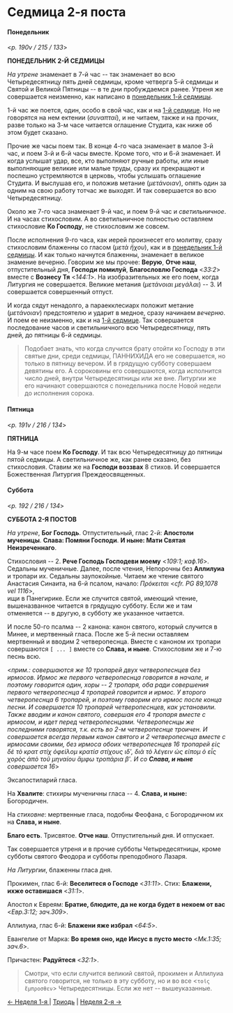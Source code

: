
# Седмица 2-я поста

#### Понедельник

<*p. 190v / 215 / 133*>

**ПОНЕДЕЛЬНИК 2-Й СЕДМИЦЫ**

*На утрене* знаменает в 7-й час -- так знаменает во всю Четыредесятницу пять дней седмицы, 
кроме четверга 5-й седмицы и Святой и Великой Пятницы -- в те дни пробуждаемся ранее. 
Утреня же совершается неизменно, как написано в [понедельник 1-й седмицы](A_07_MES_week1.md#Понедельник).

1-й час же поется, один, особо в свой час, как и на [1-й седмице](A_07_MES_week1.md).
Но не говорятся на нем ектении (*συναπταί*), и не читаем, также и на прочих, разве 
только на 3-м часе читается оглашение Студита, как ниже об этом будет сказано. 

Прочие же часы поем так. В конце 4-го часа знаменает в малое 3-й час, и поем 3-й и 6-й часы 
вместе. Кроме того, что и 6-й знаменает. И когда услышат удар, все, кто выполняют ручные работы, 
или иные выполняющие великие или малые труды, сразу их прекращают и поспешно устремляются 
в церковь, чтобы услышать оглашение Студита. И выслушав его, и положив метание (*μετάνοιαν*), 
опять один за одним на свою работу тотчас же выходят. И так совершается во всю Четыредесятницу.

Около же 7-го часа знаменает 9-й час, и поем 9-й час и *светильничное*. И на часах стихословим. 
А во светильничное полностью оставляем стихословие **Ко Господу**, не стихословим же совсем. 

После исполнения 9-го часа, как иерей произнесет его молитву, сразу стихословим блаженны 
со гласом (*μετὰ ἤχου*), как и в [понедельник 1-й седмицы](A_07_MES_week1.md#Понедельник).
И как только начнутся блаженны, знаменает в великое знамение вечерню. Говорим же мы прочее: 
**Верую**, **Отче наш**, отпустительный дня, **Господи помилуй**, **Благословлю Господа** <*33:2*> 
вместе с **Вознесу Тя** <*144:1*>. На изобразительных же его поем, когда Литургия не совершается. 
Великие метания (*μετάνοιαι μεγάλαι*) -- 3. И совершается совершенный отпуст. 

И когда сядут ненадолго, а параекклесиарх положит метание (*μετάνοιαν*) предстоятелю и ударит 
в медное, сразу начинаем *вечерню*. И поем ее неизменно, как и на [1-й седмице](A_07_MES_week1.md). 
Так совершается последование часов и светильничного всю Четыредесятницу, пять дней, 
до пятницы 6-й седмицы. 

> Подобает знать, что когда случится брату отойти ко Господу в эти святые дни, среди седмицы, 
> ПАННИХИДА его не совершается, но только в пятницу вечером. И в грядущую субботу совершаем 
> девятины его. А сороковины его совершаются, когда исполнится число дней, внутри Четыредесятницы 
> или же вне. Литургии же его начинают совершаются с понедельника после Новой недели до 
> исполнения сорока. 

#### Пятница

<*p. 191v / 216 / 134*>

**ПЯТНИЦА**

На 9-м часе поем **Ко Господу**. И так всю Четыредесятницу до пятницы пятой седмицы. 
А светильничное же, как ранее сказано, без стихословия. Ставим же на **Господи воззвах** 
8 стихов. И совершается Божественная Литургия Преждеосвященных. 

#### Суббота

<*p. 192 / 216 / 134*>

**СУББОТА 2-Я ПОСТОВ**

*На утрене*, **Бог Господь**. Отпустительный, глас 2-й: **Апостоли мученицы**. 
**Слава: Помяни Господи**. **И ныне: Мати Святая Неизреченнаго**. 

Стихословия -- 2. **Рече Господь Господеви моему** <*109:1; каф.16*>. Седальны мученичные. 
Далее, после чтения, Непорочны без **Аллилуиа** и тропари их. Седальны заупокойные. 
Читаем же чтение святого Анастасия Синаита, на 6-й псалом, начало: *Πρόκειται* <*cfr. PG 89,1078 vel 1116*>,  
ищи в Панегирике. Если же случится святой, имеющий чтение, вышеназванное читается в грядущую 
субботу. Если же и там отменяется -- в другую, в субботу же указанное читается. 

И после 50-го псалма -- 2 канона: канон святого, который случится в Минее, и мертвенный гласа. 
После же 5-й песни оставляем мертвенный и вводим 2 четверопеснца. Вместе с каноном их тропари 
совершаются `[ ... ]` вместе со **Слава, и ныне**. Стихословим же и 7-ю песнь всю. 

<*прим.: совершаются же 10 тропарей двух четверопеснцев без ирмосов. Ирмос же первого четверопеснца 
говорится в начале, и поэтому говорится один, хоры -- 2 тропаря, оба ради совершения первого 
четверопеснца 4 тропарей говорится и ирмос. У второго четверопеснца 6 тропарей, и поэтому 
говорим его ирмос после конца песни. И совершается 10 тропарей четверопеснцев, как установили. 
Также вводим и канон святого, совершая его 4 тропаря вместе с ирмосом, и идет перед четверопеснцами. 
Четверопеснцы же последними говорятся, т.к. есть во 2-м четверопеснце троичен. И совершается 
всегда первым канон святого и 2 четверопеснца вместе с ирмосами своими, без ирмоса обоих 
четверопеснцев 16 тропарей εἰς δὲ τὸ κρατ στίχ ὀφείλομ κρατίσ στίχους ιδʹ, διὰ τὸ λέγειν ὡς εἰπομ ὁ εἶς 
χορὸς ἀπὸ τοῦ μηναίου ἄμφω τροπάρια βʹ. И со **Слава, и ныне** совершается 16*>

Эксапостиларий гласа. 

На **Хвалите**: стихиры мученичны гласа -- 4. **Слава, и ныне:** Богородичен. 

На *стиховне*: мертвенные гласа, подобны Феофана, с Богородичном их на **Слава, и ныне**. 

**Благо есть**. Трисвятое. **Отче наш**. Отпустительный дня. И отпускает. 

Так совершается утреня и в прочие субботы Четыредесятницы, кроме субботы святого Феодора 
и субботы преподобного Лазаря. 

*На Литургии*, блаженны гласа дня. 

Прокимен, глас 6-й: **Веселитеся о Господе** <*31:11*>. 
Стих: **Блажени, ихже оставишася** <*31:1*>. 

Апостол к Евреям: **Братие, блюдите, да не когда будет в некоем от вас** <*Евр.3:12; зач.309*>.

Аллилуиа, глас 6-й: **Блажени яже избрал** <*64:5*>. 

Евангелие от Марка: **Во время оно, иде Иисус в пусто место** <*Мк.1:35; зач.6*>. 

Причастен: **Радуйтеся** <*32:1*>.

> Смотри, что если случится великий святой, прокимен и Аллилуиа святого говорится, не только 
> в эту субботу, но и во все <`τοῖς ἔμπροσθεν`> Четыредесятницы. Если же нет -- вышеуказанные.

[← Неделя 1-я ](A_08_MES_sunday1.md) | [Триодь](README.md) | [Неделя 2-я →](A_10_MES_sunday2.md)
